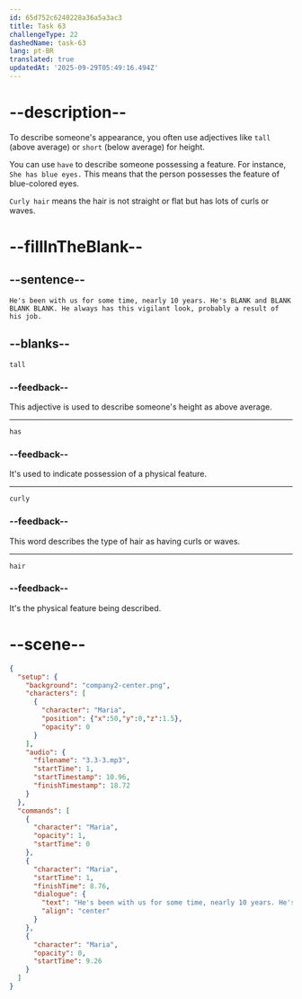 ```yaml
---
id: 65d752c6240228a36a5a3ac3
title: Task 63
challengeType: 22
dashedName: task-63
lang: pt-BR
translated: true
updatedAt: '2025-09-29T05:49:16.494Z'
---
```


<!-- (Audio) Maria: He's been with us for some time, nearly 10 years. He's tall and has curly hair. He always has this vigilant look, probably a result of his job. -->

# --description--

To describe someone's appearance, you often use adjectives like `tall` (above average) or `short` (below average) for height.

You can use `have` to describe someone possessing a feature. For instance, `She has blue eyes.` This means that the person possesses the feature of blue-colored eyes.

`Curly hair` means the hair is not straight or flat but has lots of curls or waves.

# --fillInTheBlank--

## --sentence--

`He's been with us for some time, nearly 10 years. He's BLANK and BLANK BLANK BLANK. He always has this vigilant look, probably a result of his job.`

## --blanks--

`tall`

### --feedback--

This adjective is used to describe someone's height as above average.

---

`has`

### --feedback--

It's used to indicate possession of a physical feature.

---

`curly`

### --feedback--

This word describes the type of hair as having curls or waves.

---

`hair`

### --feedback--

It's the physical feature being described.

# --scene--

```json
{
  "setup": {
    "background": "company2-center.png",
    "characters": [
      {
        "character": "Maria",
        "position": {"x":50,"y":0,"z":1.5},
        "opacity": 0
      }
    ],
    "audio": {
      "filename": "3.3-3.mp3",
      "startTime": 1,
      "startTimestamp": 10.96,
      "finishTimestamp": 18.72
    }
  },
  "commands": [
    {
      "character": "Maria",
      "opacity": 1,
      "startTime": 0
    },
    {
      "character": "Maria",
      "startTime": 1,
      "finishTime": 8.76,
      "dialogue": {
        "text": "He's been with us for some time, nearly 10 years. He's tall and has curly hair. He always has this vigilant look, probably a result of his job.",
        "align": "center"
      }
    },
    {
      "character": "Maria",
      "opacity": 0,
      "startTime": 9.26
    }
  ]
}
```
